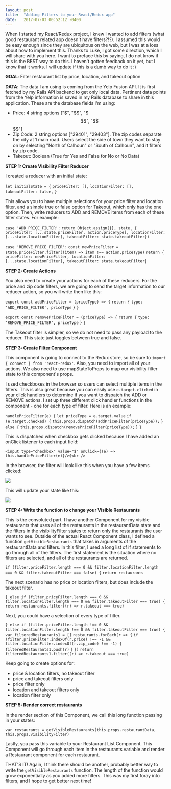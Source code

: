 ```yaml
---
layout: post
title:  "Adding Filters to your React/Redux app"
date:   2017-07-03 00:52:12 -0400
---
```



When I started my React/Redux project, I knew I wanted to add filters (what good restaurant related app doesn't have filters?!?). I assumed this would be easy enough since they are ubiquitous on the web, but I was at a loss about how to implement this. Thanks to Luke, I got some direction, which I will share with you here. I want to preface this by saying, I do not know if this is the BEST way to do this. I haven't gotten feedback on it yet, but I know that it works. I will update if this is a dumb way to do it :)

**GOAL**: Filter restaurant list by price, location, and takeout option

**DATA**: The data I am using is coming from the Yelp Fusion API. It is first fetched by my Rails API backend to get only local data. Pertinent data points from the Yelp information is saved in my Rails database to share in this application. These are the database fields I'm using:
* Price: 4 string options ["$", "$$", "$$$", "$$$$"]
* Zip Code: 2 string options ["29401", "29403"]. The zip codes separate the city at 1 main road. Users select the side of town they want to stay on by selecting "North of Calhoun" or "South of Calhoun", and it filters by zip code.
* Takeout: Boolean (True for Yes and False for No or No Data)

**STEP 1: Create Visibility Filter Reducer**

I created a reducer with an initial state:

`let initialState = {`
    `priceFilter: [],`
    `locationFilter: [],`
    `takeoutFilter: false,`
  `}`
	
This allows you to have multiple selections for your price filter and location filter, and a simple true or false option for Takeout, which only has the one option. Then, write reducers to ADD and REMOVE items from each of these filter states. For example:
	

`case 'ADD_PRICE_FILTER':`
      `return Object.assign({}, state, { priceFilter: [...state.priceFilter, action.priceType], locationFilter:` `[...state.locationFilter], takeoutFilter: state.takeoutFilter})`

`case 'REMOVE_PRICE_FILTER':`
      `const newPriceFilter = state.priceFilter.filter((item) => item !== action.priceType)`
      `return { priceFilter: newPriceFilter, locationFilter: [...state.locationFilter], takeoutFilter: state.takeoutFilter}`

			

**STEP 2: Create Actions**

You also need to create your actions for each of these reducers. For the price and zip code filters, we are going to send the target information to our reducer action, so you will write then like this:

`export const addPriceFilter = (priceType) => {`
  `return {`
    `type: 'ADD_PRICE_FILTER', priceType`
  `}`
`}`

`export const removePriceFilter = (priceType) => {`
  `return {`
    `type: 'REMOVE_PRICE_FILTER', priceType`
  `}`
`}`

The Takeout filter is simpler, so we do not need to pass any payload to the reducer. This state just toggles between true and false.

**STEP 3: Create Filter Component**

This component is going to connect to the Redux store, so be sure to `import { connect } from 'react-redux'`. Also, you need to import all of your actions. We also need to use mapStateToProps to map our visibility filter state to this component's props. 

I used checkboxes in the browser so users can select multiple items in the filters. This is also great because you can easily use `e.target.clicked` in your click handlers to determine if you want to dispatch the ADD or REMOVE actions. I set up three different click handler functions in the component - one for each type of filter. Here is an example:

`handlePriceFilter(e) {`
    `let priceType = e.target.value`
    `if (e.target.checked) {`
      `this.props.dispatch(addPriceFilter(priceType));`
    `} else {`
      `this.props.dispatch(removePriceFilter(priceType));`
    `}`
  `}`
	
This is dispatched when checkbox gets clicked because I have added an onClick listener to each input field:
	
`<input type="checkbox" value="$" onClick={(e) => this.handlePriceFilter(e)}/>$<br />`
	
In the browser, the filter will look like this when you have a few items clicked:
	
![](http://i.imgur.com/wf6ngvQ.png?1)

This will update your state like this:

 ![](http://i.imgur.com/S3ZUDgI.png?1)

**STEP 4: Write the function to change your Visible Restaurants**

This is the convoluted part. I have another Component for my visible restaurants that uses all of the restaurants in the restaurantData state and the filters in the visibilityFilter states to return only the restaurants the user wants to see. Outside of the actual React Component class, I defined a function `getVisibleRestaurants` that takes in arguments of the restaurantData and filters. In this filter, I used a long list of if statements to go through all of the filters. The first statement is the situation where no filters are selected, and all of the restaurants are returned. 

`if (filter.priceFilter.length === 0 && filter.locationFilter.length === 0 && filter.takeoutFilter === false) {`
    `return restaurants`


The next scenario has no price or location filters, but does include the takeout filter.

`} else if (filter.priceFilter.length === 0 && filter.locationFilter.length === 0 && filter.takeoutFilter === true) {`
    `return restaurants.filter((r) => r.takeout === true)`

Next, you could have a selection of every type of filter.

`} else if (filter.priceFilter.length !== 0 && filter.locationFilter.length !== 0 && filter.takeoutFilter === true) {`
    `var filteredRestaurants1 = []`
    `restaurants.forEach(r => {`
      `if (filter.priceFilter.indexOf(r.price) !== -1 && filter.locationFilter.indexOf(r.zip_code) !== -1) {`
        `filteredRestaurants1.push(r)`
      `}`
    `})`
    `return filteredRestaurants1.filter((r) => r.takeout === true)`

Keep going to create options for:
* price & location filters, no takeout filter
* price and takeout filters only
* price filter only
* location and takeout filters only
* location filter only

**STEP 5: Render correct restaurants**

In the render section of this Component, we call this long function passing in your states:

`var restaurants = getVisibleRestaurants(this.props.restaurantData, this.props.visibilityFilter)`

Lastly, you pass this variable to your Restaurant List Component. This Component will go through each item in the restaurants variable and render a Restaurant component for each restaurant. 


THAT'S IT! Again, I think there should be another, probably better way to write the `getVisibleRestaurants` function. The length of the function would grow exponentially as you added more filters. This was my first foray into filters, and I hope to get better next time!


